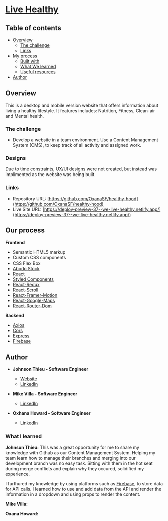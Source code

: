 # [Live Healthy](https://deploy-preview-37--we-live-healthy.netlify.app/)

## Table of contents

- [Overview](#overview)
  - [The challenge](#the-challenge)
  - [Links](#links)
- [My process](#my-process)
  - [Built with](#built-with)
  - [What We learned](#what-i-learned)
  - [Useful resources](#useful-resources)
- [Author](#author)

## Overview

This is a desktop and mobile version website that offers information about living a healthy lifestyle. It features includes: Nutrition, Fitness, Clean-air and Mental health.

### The challenge

- Develop a website in a team environment. Use a Content Management System (CMS), to keep track of all activity and assigned work.

### Designs

Due to time constraints, UX/UI designs were not created, but instead was implimented as the website was being built.

### Links

- Repository URL: [https://github.com/OxanaSF/healthy-hood](https://github.com/OxanaSF/healthy-hood)
- Live Site URL: [https://deploy-preview-37--we-live-healthy.netlify.app/](https://deploy-preview-37--we-live-healthy.netlify.app/)

## Our process

**Frontend**

- Semantic HTML5 markup
- Custom CSS components
- CSS Flex Box
- [Abodo Stock](stock.adobe.com/)
- [React](https://reactjs.org/)
- [Styled Components](https://styled-components.com/)
- [React-Redux](https://redux.js.org/usage/)
- [React-Scroll](https://www.npmjs.com/package/react-scroll)
- [React-Framer-Motion](https://www.framer.com/motion/)
- [React-Google-Maps](https://www.npmjs.com/package/@react-google-maps/api)
- [React-Router-Dom](https://www.npmjs.com/package/react-router-dom)

**Backend**

- [Axios](https://www.npmjs.com/package/axios#axios-api)
- [Cors](https://www.npmjs.com/package/cors)
- [Express](https://www.npmjs.com/package/express)
- [Firebase](https://firebase.google.com/)

## Author

- **Johnson Thieu - Software Engineer**

  - [Website](https://mynameisjohnson.github.io/react-portfolio/)
  - [LinkedIn](https://www.linkedin.com/in/johnson-thieu/)

- **Mike Villa - Software Engineer**

  - [LinkedIn](https://www.linkedin.com/in/michael-villa-338a0567/)

- **Oxhana Howard - Software Engineer**
  - [LinkedIn](https://www.linkedin.com/in/oxana-howard/)

### What I learned

**Johnson Thieu:**
This was a great opportunity for me to share my knowledge with Github as our Content Management System. Helping my team learn how to manage their branches and merging into our development branch was no easy task. Sitting with them in the hot seat during merge conflicts and explain why they occured, solidified my experience.

I furthured my knowledge by using platforms such as [Firebase](https://firebase.google.com/), to store data for API calls. I learned how to use and add data from the API and render the information in a dropdown and using props to render the content.

**Mike Villa:**

**Oxana Howard:**
